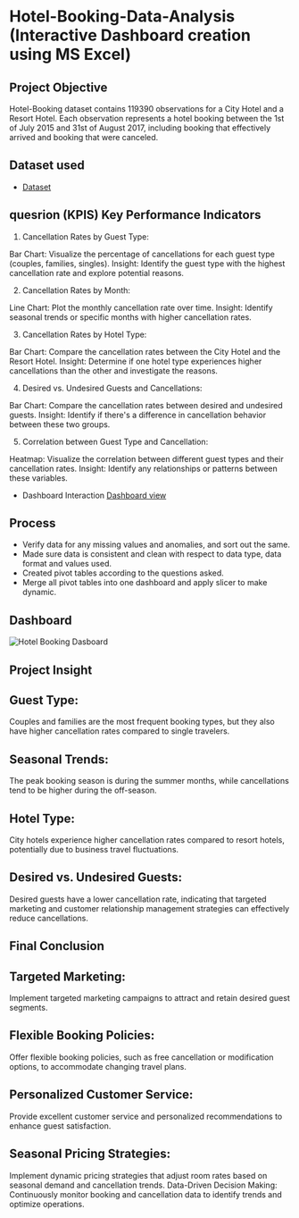 # Hotel-Booking-Data-Analysis (Interactive Dashboard creation using MS Excel)
## Project Objective
Hotel-Booking dataset contains 119390 observations for a City Hotel and a Resort Hotel. Each observation represents a hotel booking between the 1st of July 2015 and 31st of August 2017, including booking that effectively arrived and booking that were canceled.

## Dataset used
- <a href="https://github.com/mrtaha23/Data-analyst-Hotel-Booking-Dashboard-/blob/main/Hotel%20booking.xlsx">Dataset</a>

## quesrion (KPIS) Key Performance Indicators
1. Cancellation Rates by Guest Type:

Bar Chart: Visualize the percentage of cancellations for each guest type (couples, families, singles).
Insight: Identify the guest type with the highest cancellation rate and explore potential reasons.

2. Cancellation Rates by Month:

Line Chart: Plot the monthly cancellation rate over time.
Insight: Identify seasonal trends or specific months with higher cancellation rates.

3. Cancellation Rates by Hotel Type:

Bar Chart: Compare the cancellation rates between the City Hotel and the Resort Hotel.
Insight: Determine if one hotel type experiences higher cancellations than the other and investigate the reasons.

4. Desired vs. Undesired Guests and Cancellations:

Bar Chart: Compare the cancellation rates between desired and undesired guests.
Insight: Identify if there's a difference in cancellation behavior between these two groups.

5. Correlation between Guest Type and Cancellation:

Heatmap: Visualize the correlation between different guest types and their cancellation rates.
Insight: Identify any relationships or patterns between these variables.


- Dashboard Interaction <a href="https://github.com/mrtaha23/Data-analyst-Hotel-Booking-Dashboard-/blob/main/Hotel%20Booking%20Dasboard.jpg">Dashboard view </a>

## Process
- Verify data for any missing values and anomalies, and sort out the same.
- Made sure data is consistent and clean with respect to data type, data format and values used.
- Created pivot tables according to the questions asked.
- Merge all pivot tables into one dashboard and apply slicer to make dynamic.

## Dashboard
![Hotel Booking Dasboard](https://github.com/user-attachments/assets/95029133-cb45-4c69-b8e6-d58944fe1612)


## Project Insight

## Guest Type: 
Couples and families are the most frequent booking types, but they also have higher cancellation rates compared to single travelers.
## Seasonal Trends: 
The peak booking season is during the summer months, while cancellations tend to be higher during the off-season.
## Hotel Type: 
City hotels experience higher cancellation rates compared to resort hotels, potentially due to business travel fluctuations.
## Desired vs. Undesired Guests: 
Desired guests have a lower cancellation rate, indicating that targeted marketing and customer relationship management strategies can effectively reduce cancellations.


## Final Conclusion

## Targeted Marketing: 
Implement targeted marketing campaigns to attract and retain desired guest segments.
## Flexible Booking Policies: 
Offer flexible booking policies, such as free cancellation or modification options, to accommodate changing travel plans.
## Personalized Customer Service: 
Provide excellent customer service and personalized recommendations to enhance guest satisfaction.
## Seasonal Pricing Strategies: 
Implement dynamic pricing strategies that adjust room rates based on seasonal demand and cancellation trends.
Data-Driven Decision Making: Continuously monitor booking and cancellation data to identify trends and optimize operations.
